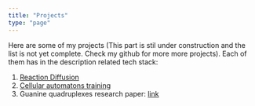 ```yaml
---
title: "Projects"
type: "page"
---
```

Here are some of my projects (This part is stil under construction and the list is not yet complete. Check my github for more more projects). Each of them has in the description related tech stack:

1. [Reaction Diffusion](./reaction_diffusion/)
2. [Cellular automatons training](./genetic_algorithm/)
3. Guanine quadruplexes research paper: [link](https://doi.org/10.3390/ijms231910990)
